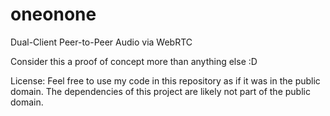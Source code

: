 # oneonone

Dual-Client Peer-to-Peer Audio via WebRTC

Consider this a proof of concept more than anything else :D

License: Feel free to use my code in this repository as if it was in the public domain. The dependencies of this project are likely not part of the public domain.
